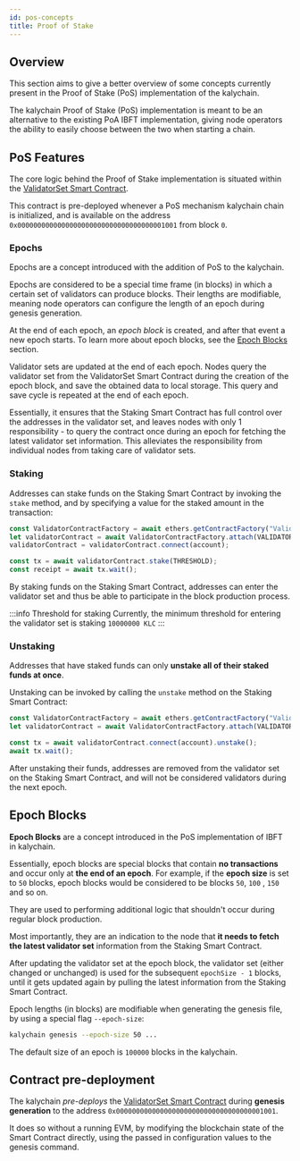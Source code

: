 ```yaml
---
id: pos-concepts
title: Proof of Stake
---
```


## Overview

This section aims to give a better overview of some concepts currently present in the Proof of Stake (PoS)
implementation of the kalychain.

The kalychain Proof of Stake (PoS) implementation is meant to be an alternative to the existing PoA IBFT implementation,
giving node operators the ability to easily choose between the two when starting a chain.

## PoS Features

The core logic behind the Proof of Stake implementation is situated within
the [ValidatorSet Smart Contract](https://github.com/kalychain-lab/kalychain-contracts/blob/main/contracts/ValidatorSet.sol).

This contract is pre-deployed whenever a PoS mechanism kalychain chain is initialized, and is available on the address
`0x0000000000000000000000000000000000001001` from block `0`.

### Epochs

Epochs are a concept introduced with the addition of PoS to the kalychain.

Epochs are considered to be a special time frame (in blocks) in which a certain set of validators can produce blocks.
Their lengths are modifiable, meaning node operators can configure the length of an epoch during genesis generation.

At the end of each epoch, an _epoch block_ is created, and after that event a new epoch starts. To learn more about
epoch blocks, see the [Epoch Blocks](/docs/consensus/pos-concepts#epoch-blocks) section.

Validator sets are updated at the end of each epoch. Nodes query the validator set from the ValidatorSet Smart Contract
during the creation of the epoch block, and save the obtained data to local storage. This query and save cycle is
repeated at the end of each epoch.

Essentially, it ensures that the Staking Smart Contract has full control over the addresses in the validator set, and
leaves nodes with only 1 responsibility - to query the contract once during an epoch for fetching the latest validator
set information. This alleviates the responsibility from individual nodes from taking care of validator sets.

### Staking

Addresses can stake funds on the Staking Smart Contract by invoking the `stake` method, and by specifying a value for
the staked amount in the transaction:

````js
const ValidatorContractFactory = await ethers.getContractFactory("ValidatorSet");
let validatorContract = await ValidatorContractFactory.attach(VALIDATOR_CONTRACT_ADDRESS) as ValidatorSet;
validatorContract = validatorContract.connect(account);

const tx = await validatorContract.stake(THRESHOLD);
const receipt = await tx.wait();
````

By staking funds on the Staking Smart Contract, addresses can enter the validator set and thus be able to participate in
the block production process.

:::info Threshold for staking
Currently, the minimum threshold for entering the validator set is staking `10000000 KLC`
:::

### Unstaking

Addresses that have staked funds can only **unstake all of their staked funds at once**.

Unstaking can be invoked by calling the `unstake` method on the Staking Smart Contract:

````js
const ValidatorContractFactory = await ethers.getContractFactory("ValidatorSet");
let validatorContract = await ValidatorContractFactory.attach(VALIDATOR_CONTRACT_ADDRESS) as ValidatorSet;

const tx = await validatorContract.connect(account).unstake();
await tx.wait();
````

After unstaking their funds, addresses are removed from the validator set on the Staking Smart Contract, and will not be
considered validators during the next epoch.

## Epoch Blocks

**Epoch Blocks** are a concept introduced in the PoS implementation of IBFT in kalychain.

Essentially, epoch blocks are special blocks that contain **no transactions** and occur only at **the end of an epoch**.
For example, if the **epoch size** is set to `50` blocks, epoch blocks would be considered to be blocks `50`, `100`
, `150` and so on.

They are used to performing additional logic that shouldn't occur during regular block production.

Most importantly, they are an indication to the node that **it needs to fetch the latest validator set** information
from the Staking Smart Contract.

After updating the validator set at the epoch block, the validator set (either changed or unchanged)
is used for the subsequent `epochSize - 1` blocks, until it gets updated again by pulling the latest information from
the Staking Smart Contract.

Epoch lengths (in blocks) are modifiable when generating the genesis file, by using a special flag `--epoch-size`:

```bash
kalychain genesis --epoch-size 50 ...
```

The default size of an epoch is `100000` blocks in the kalychain.

## Contract pre-deployment

The kalychain _pre-deploys_
the [ValidatorSet Smart Contract](https://github.com/kalychain-lab/kalychain-contracts/blob/main/contracts/ValidatorSet.sol)
during **genesis generation** to the address `0x0000000000000000000000000000000000001001`.

It does so without a running EVM, by modifying the blockchain state of the Smart Contract directly, using the passed in
configuration values to the genesis command.
